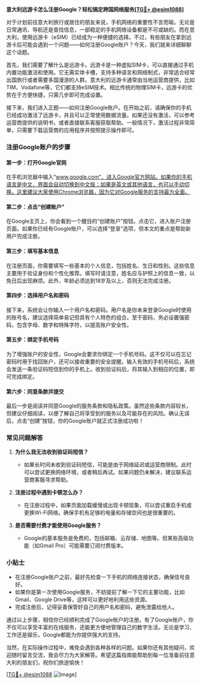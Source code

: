 **意大利远游卡怎么注册Google？轻松搞定跨国网络服务[[TG💪+ @esim1088](https://t.me/s/esim1088)]**

对于计划前往意大利旅行或居住的朋友来说，手机网络的重要性不言而喻。无论是日常通讯、导航还是查找信息，一部稳定的手机网络设备都是不可或缺的。而在意大利，使用远游卡（eSIM）已经成为一种便捷的选择。不过，有些朋友在拿到远游卡后可能会遇到一个问题——如何注册Google账户？今天，我们就来详细聊聊这个话题。

首先，我们需要了解什么是远游卡。远游卡是一种虚拟SIM卡，可以直接通过手机内置功能激活和使用。它无需实体卡槽，支持多种语言和网络制式，非常适合经常出国旅行或者需要多国漫游的人群。意大利的远游卡通常由当地运营商提供，比如TIM、Vodafone等，它们都支持eSIM技术。相比传统的物理SIM卡，远游卡的优势在于方便快捷，只需几步即可完成设置。

接下来，我们进入正题——如何注册Google账户。在开始之前，请确保你的手机已经成功激活了远游卡，并且可以正常使用数据流量。如果还没有激活，可以参考运营商提供的说明书，或者直接联系客服获取帮助。一般情况下，激活过程非常简单，只需要下载运营商的应用程序并按照提示操作即可。

### 注册Google账户的步骤

#### 第一步：打开Google官网
在手机浏览器中输入“www.google.com”，进入Google官方网站。如果你的手机语言是中文，界面会自动切换到中文版；如果是英文或其他语言，也可以手动切换。这里建议大家使用Chrome浏览器，因为它对Google服务的支持最为全面。

#### 第二步：点击“创建账户”
在Google主页上，你会看到一个醒目的“创建账户”按钮。点击它，进入账户注册页面。如果你已经有Google账户，可以选择“登录”选项，但本文的重点是帮助新用户完成注册。

#### 第三步：填写基本信息
在注册页面，你需要填写一些基本的个人信息，包括姓名、生日和性别。这些信息主要用于验证身份和个性化推荐。填写时请注意，姓名应与护照上的信息一致，以免日后出现麻烦。此外，年龄必须达到18岁及以上，否则无法完成注册。

#### 第四步：选择用户名和密码
接下来，系统会让你输入一个用户名和密码。用户名是你未来登录Google时使用的账号名，建议选择简单易记但具有个人特色的组合。至于密码，务必设置强密码，包含字母、数字和特殊字符，以提高账户安全性。

#### 第五步：绑定手机号码
为了增强账户的安全性，Google会要求你绑定一个手机号码。这不仅可以在忘记密码时用于找回账户，还可以接收重要的安全提醒。输入有效的手机号码后，系统会发送一条验证码短信到你的手机上。收到验证码后，将其输入到相应的位置，即可完成绑定。

#### 第六步：同意条款并提交
最后一步是阅读并同意Google的服务条款和隐私政策。虽然这些条款内容较长，但建议仔细阅读，以便了解自己将享受到的服务以及可能存在的风险。确认无误后，点击“创建”按钮，你的Google账户就正式注册成功啦！

### 常见问题解答

1. **为什么我无法收到验证码短信？**
   - 如果长时间未收到验证码短信，可能是由于网络延迟或运营商限制。此时可以尝试更换网络环境，或者稍后再试。如果问题仍未解决，建议联系运营商客服寻求帮助。

2. **注册过程中遇到卡顿怎么办？**
   - 在注册过程中，如果页面加载缓慢或出现卡顿现象，可以尝试重启手机或更换Wi-Fi网络。确保手机有足够的电量和存储空间也是很重要的。

3. **是否需要付费才能使用Google服务？**
   - Google的基本服务是免费的，包括邮箱、云存储、地图等。但某些高级功能（如Gmail Pro）可能需要订阅付费版本。

### 小贴士

- 在注册Google账户之前，最好先检查一下手机的网络连接状态，确保信号良好。
- 如果你是第一次使用Google服务，不妨提前了解一下它的主要功能，比如Gmail、Google Drive等，这样可以更好地利用这些资源。
- 完成注册后，记得妥善保管好自己的用户名和密码，避免泄露给他人。

通过以上步骤，相信你已经顺利完成了Google账户的注册。有了Google账户，你不仅可以享受丰富的在线服务，还能更方便地管理自己的数字生活。无论是学习、工作还是娱乐，Google都能为你提供强大的支持。

当然，在实际操作过程中，难免会遇到各种各样的问题。如果你还有其他疑问，欢迎随时留言交流，我会尽力为大家解答。希望这篇指南能帮助到每一位准备前往意大利的朋友们，祝你们旅途愉快！

[[TG💪+ @esim1088](https://t.me/s/esim1088) ![Image](https://i.postimg.cc/4NQfJmqS/Snipaste-2025-05-13-00-14-12.png)]